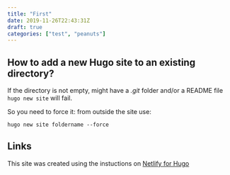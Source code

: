 ```yaml
---
title: "First"
date: 2019-11-26T22:43:31Z
draft: true
categories: ["test", "peanuts"]
---
```


## How to add a new Hugo site to an existing directory?

If the directory is not empty, might have a *.git* folder and/or a README file `hugo new site` will fail. 

So you need to force it: from outside the site use:

```shell
hugo new site foldername --force
```


## Links

This site was created using the instuctions on [Netlify for Hugo](https://www.netlifycms.org/docs/hugo/)
